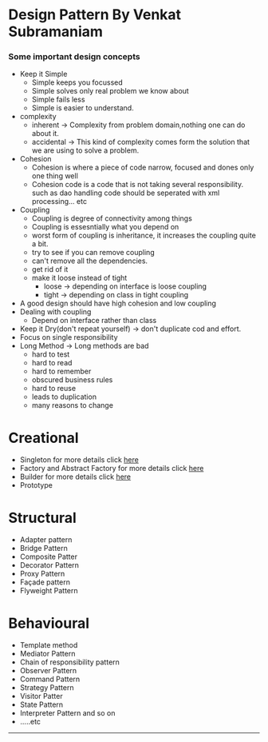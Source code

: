 # Design Pattern By Venkat Subramaniam
### Some important design concepts
- Keep it Simple
  - Simple keeps you focussed
  - Simple solves only real problem we know about
  - Simple fails less
  - Simple is easier to understand.
- complexity
  - inherent -> Complexity from problem domain,nothing one can do about it.
  - accidental -> This kind of complexity comes form the solution that we are using to solve a problem.
- Cohesion 
  - Cohesion is where a piece of code narrow, focused and dones only one thing well
  - Cohesion code is a code that is not taking several responsibility. such as dao handling code should be seperated with xml processing... etc
- Coupling
  - Coupling is degree of connectivity among things
  - Coupling is essesntially what you depend on
  - worst form of coupling is inheritance, it increases the coupling quite a bit.
  - try to see if you can remove coupling
  - can't remove all the dependencies.
  - get rid of it
  - make it loose instead of tight
    - loose -> depending on interface is loose coupling
    - tight -> depending on class in tight coupling
- A good design should have high cohesion and low coupling
- Dealing with coupling
  - Depend on interface rather than class
- Keep it Dry(don't repeat yourself) -> don't duplicate  cod and effort.
- Focus on single responsibility
- Long Method -> Long methods are bad
  - hard to test
  - hard to read
  - hard to remember
  - obscured business rules
  - hard to reuse
  - leads to duplication
  - many reasons to change

# Creational

- Singleton for more details click [here](/design_pattern/singleton.md)
- Factory and Abstract Factory for more details click [here](/design_pattern/factorypattern.md)
- Builder for more details click [here](/design_pattern/builder.md)
- Prototype
# Structural

- Adapter pattern
- Bridge Pattern
- Composite Patter
- Decorator Pattern
- Proxy Pattern
- Façade pattern
- Flyweight Pattern


# Behavioural

- Template method
- Mediator Pattern
- Chain of responsibility pattern
- Observer Pattern
- Command Pattern
- Strategy Pattern
- Visitor Patter
- State Pattern
- Interpreter Pattern and so on
- .....etc

<hr/>

